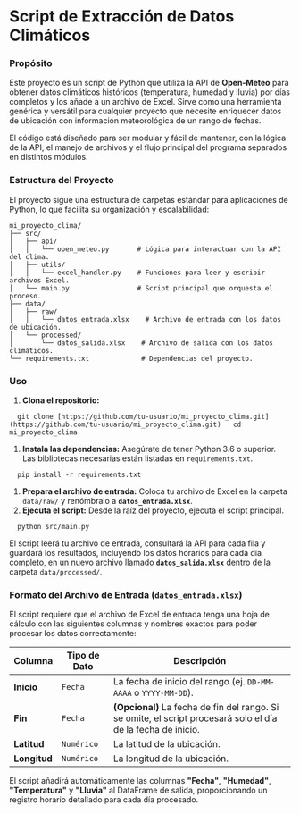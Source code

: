 # Script de Extracción de Datos Climáticos

### Propósito

Este proyecto es un script de Python que utiliza la API de **Open-Meteo** para obtener datos climáticos históricos (temperatura, humedad y lluvia) por días completos y los añade a un archivo de Excel. Sirve como una herramienta genérica y versátil para cualquier proyecto que necesite enriquecer datos de ubicación con información meteorológica de un rango de fechas.

El código está diseñado para ser modular y fácil de mantener, con la lógica de la API, el manejo de archivos y el flujo principal del programa separados en distintos módulos.

### Estructura del Proyecto

El proyecto sigue una estructura de carpetas estándar para aplicaciones de Python, lo que facilita su organización y escalabilidad:

```
mi_proyecto_clima/
├── src/
│   ├── api/
│   │   └── open_meteo.py       # Lógica para interactuar con la API del clima.
│   ├── utils/
│   │   └── excel_handler.py    # Funciones para leer y escribir archivos Excel.
│   └── main.py                 # Script principal que orquesta el proceso.
├── data/
│   ├── raw/
│   │   └── datos_entrada.xlsx    # Archivo de entrada con los datos de ubicación.
│   └── processed/
│       └── datos_salida.xlsx    # Archivo de salida con los datos climáticos.
└── requirements.txt             # Dependencias del proyecto.
```

### Uso

1. **Clona el repositorio:**

  `   git clone [https://github.com/tu-usuario/mi_proyecto_clima.git](https://github.com/tu-usuario/mi_proyecto_clima.git)   cd mi_proyecto_clima   `

1. **Instala las dependencias:** Asegúrate de tener Python 3.6 o superior. Las bibliotecas necesarias están listadas en `requirements.txt`.

  `   pip install -r requirements.txt   `

1. **Prepara el archivo de entrada:** Coloca tu archivo de Excel en la carpeta `data/raw/` y renómbralo a **`datos_entrada.xlsx`**.
2. **Ejecuta el script:** Desde la raíz del proyecto, ejecuta el script principal.

  `   python src/main.py   `

El script leerá tu archivo de entrada, consultará la API para cada fila y guardará los resultados, incluyendo los datos horarios para cada día completo, en un nuevo archivo llamado **`datos_salida.xlsx`** dentro de la carpeta `data/processed/`.

### Formato del Archivo de Entrada (`datos_entrada.xlsx`)

El script requiere que el archivo de Excel de entrada tenga una hoja de cálculo con las siguientes columnas y nombres exactos para poder procesar los datos correctamente:

| **Columna**  | **Tipo de Dato** | **Descripción**                                              |
| ------------ | ---------------- | ------------------------------------------------------------ |
| **Inicio**   | `Fecha`          | La fecha de inicio del rango (ej. `DD-MM-AAAA` o `YYYY-MM-DD`). |
| **Fin**      | `Fecha`          | **(Opcional)** La fecha de fin del rango. Si se omite, el script procesará solo el día de la fecha de inicio. |
| **Latitud**  | `Numérico`       | La latitud de la ubicación.                                  |
| **Longitud** | `Numérico`       | La longitud de la ubicación.                                 |

El script añadirá automáticamente las columnas **"Fecha"**, **"Humedad"**, **"Temperatura"** y **"Lluvia"** al DataFrame de salida, proporcionando un registro horario detallado para cada día procesado.